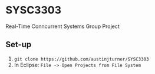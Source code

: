 # SYSC3303

Real-Time Conncurrent Systems Group Project

## Set-up

1. `git clone https://github.com/austinjturner/SYSC3303`
2. In Eclipse: `File -> Open Projects from File System`

